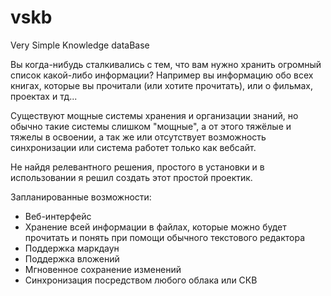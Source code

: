 # vskb
Very Simple Knowledge dataBase

Вы когда-нибудь сталкивались с тем, что вам нужно хранить огромный список какой-либо информации? Например вы  информацию обо всех книгах, которые вы прочитали (или хотите прочитать), или о фильмах, проектах и тд...

Существуют мощные системы хранения и организации знаний, но обычно такие системы слишком "мощные", а от этого тяжёлые и тяжелы в освоении, а так же или отсутствует возможность синхронизации или система работет только как вебсайт.

Не найдя релевантного решения, простого в установки и в использовании я решил создать этот простой проектик.


Запланированные возможности:
* Веб-интерфейс
* Хранение всей информации в файлах, которые можно будет прочитать и понять при помощи обычного текстового редактора
* Поддержка маркдаун
* Поддержка вложений
* Мгновенное сохранение изменений
* Синхронизация посредством любого облака или СКВ

